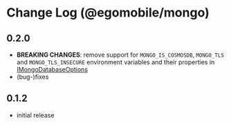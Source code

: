 # Change Log (@egomobile/mongo)

## 0.2.0

- **BREAKING CHANGES**: remove support for `MONGO_IS_COSMOSDB`, `MONGO_TLS` and `MONGO_TLS_INSECURE` environment variables and their properties in [IMongoDatabaseOptions](https://egomobile.github.io/node-mongo/interfaces/IMongoDatabaseOptions.html)
- (bug-)fixes

## 0.1.2

- initial release
